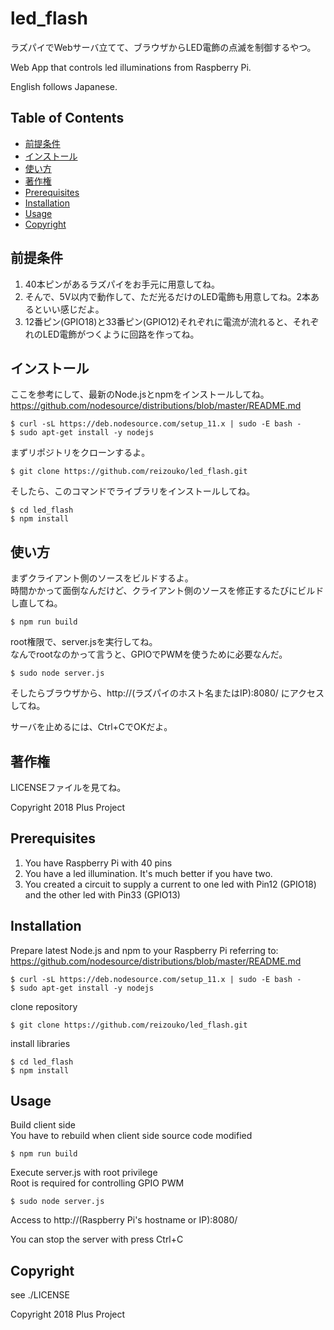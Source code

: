 led_flash
======================
ラズパイでWebサーバ立てて、ブラウザからLED電飾の点滅を制御するやつ。

Web App that controls led illuminations from Raspberry Pi.

English follows Japanese.

## Table of Contents

- [前提条件](#前提条件)
- [インストール](#インストール)
- [使い方](#使い方)
- [著作権](#著作権)
- [Prerequisites](#prerequisites)
- [Installation](#installation)
- [Usage](#usage)
- [Copyright](#copyright)

## 前提条件

1. 40本ピンがあるラズパイをお手元に用意してね。
2. そんで、5V以内で動作して、ただ光るだけのLED電飾も用意してね。2本あるといい感じだよ。
3. 12番ピン(GPIO18)と33番ピン(GPIO12)それぞれに電流が流れると、それぞれのLED電飾がつくように回路を作ってね。

## インストール

ここを参考にして、最新のNode.jsとnpmをインストールしてね。  
https://github.com/nodesource/distributions/blob/master/README.md

    $ curl -sL https://deb.nodesource.com/setup_11.x | sudo -E bash -
    $ sudo apt-get install -y nodejs

まずリポジトリをクローンするよ。

    $ git clone https://github.com/reizouko/led_flash.git

そしたら、このコマンドでライブラリをインストールしてね。

    $ cd led_flash
    $ npm install

## 使い方

まずクライアント側のソースをビルドするよ。  
時間かかって面倒なんだけど、クライアント側のソースを修正するたびにビルドし直してね。

    $ npm run build

root権限で、server.jsを実行してね。  
なんでrootなのかって言うと、GPIOでPWMを使うために必要なんだ。

    $ sudo node server.js

そしたらブラウザから、http://(ラズパイのホスト名またはIP):8080/ にアクセスしてね。

サーバを止めるには、Ctrl+CでOKだよ。

## 著作権

LICENSEファイルを見てね。

Copyright 2018 Plus Project


## Prerequisites

1. You have Raspberry Pi with 40 pins
2. You have a led illumination. It's much better if you have two.
3. You created a circuit to supply a current to one led with Pin12 (GPIO18) and the other led with Pin33 (GPIO13)

## Installation

Prepare latest Node.js and npm to your Raspberry Pi referring to:  
https://github.com/nodesource/distributions/blob/master/README.md

    $ curl -sL https://deb.nodesource.com/setup_11.x | sudo -E bash -
    $ sudo apt-get install -y nodejs

clone repository

    $ git clone https://github.com/reizouko/led_flash.git

install libraries

    $ cd led_flash
    $ npm install

## Usage

Build client side  
You have to rebuild when client side source code modified

    $ npm run build

Execute server.js with root privilege  
Root is required for controlling GPIO PWM

    $ sudo node server.js

Access to http://(Raspberry Pi's hostname or IP):8080/

You can stop the server with press Ctrl+C

## Copyright

see ./LICENSE

Copyright 2018 Plus Project
